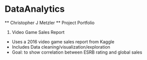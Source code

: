 # DataAnalytics
** Christopher J Metzler
** Project Portfolio

1. Video Game Sales Report
  - Uses a 2016 video game sales report from Kaggle
  - Includes Data cleaning/visualization/exploration
  - Goal: to show correlation between ESRB rating and global sales
